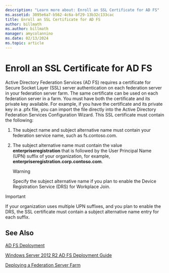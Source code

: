```yaml
---
description: "Learn more about: Enroll an SSL Certificate for AD FS"
ms.assetid: 3095e6a7-b562-4c6a-bf29-13b32c133cac
title: Enroll an SSL Certificate for AD FS
author: billmath
ms.author: billmath
manager: amycolannino
ms.date: 02/13/2024
ms.topic: article
---
```


# Enroll an SSL Certificate for AD FS

Active Directory Federation Services \(AD FS\) requires a certificate for Secure Socket Layer \(SSL\) server authentication on each federation server in your federation server farm. The same certificate can be used on each federation server in a farm. You must have both the certificate and its private key available. For example, if you have the certificate and its private key in a .pfx file, you can import the file directly into the Active Directory Federation Services Configuration Wizard. This SSL certificate must contain the following:

1.  The subject name and subject alternative name must contain your federation service name, such as fs.contoso.com.

2.  The subject alternative name must contain the value **enterpriseregistration** that is followed by the User Principal Name \(UPN\) suffix of your organization, for example, **enterpriseregistration.corp.contoso.com**.

    > [!WARNING]
    > Specify the subject alternative name if you plan to enable the Device Registration Service \(DRS\) for Workplace Join.

> [!IMPORTANT]
> If your organization uses multiple UPN suffixes, and you plan to enable the DRS, the SSL certificate must contain a subject alternative name entry for each suffix.

## See Also
[AD FS Deployment](../../ad-fs/AD-FS-Deployment.md)

[Windows Server 2012 R2 AD FS Deployment Guide](../../ad-fs/deployment/Windows-Server-2012-R2-AD-FS-Deployment-Guide.md)

[Deploying a Federation Server Farm](../../ad-fs/deployment/Deploying-a-Federation-Server-Farm.md)



